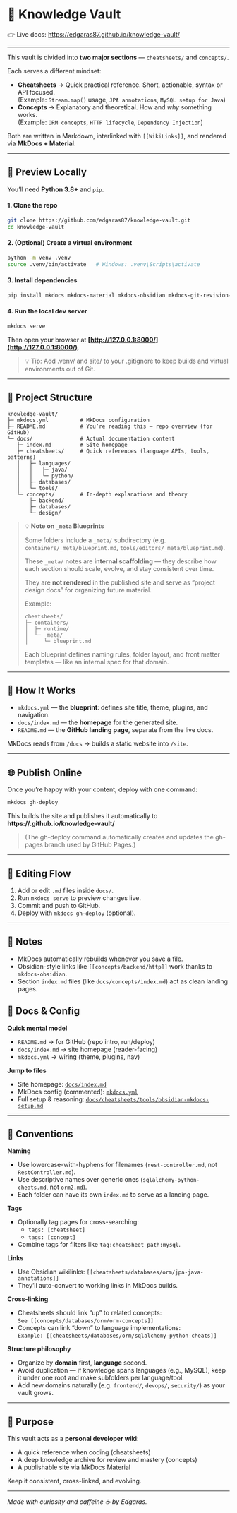 # 🧠 Knowledge Vault

👉 Live docs: https://edgaras87.github.io/knowledge-vault/

---

This vault is divided into **two major sections** — `cheatsheets/` and `concepts/`.

Each serves a different mindset:

- **Cheatsheets** → Quick practical reference. Short, actionable, syntax or API focused.  
  (Example: `Stream.map()` usage, `JPA annotations`, `MySQL setup for Java`)
- **Concepts** → Explanatory and theoretical. How and *why* something works.  
  (Example: `ORM concepts`, `HTTP lifecycle`, `Dependency Injection`)

Both are written in Markdown, interlinked with `[[WikiLinks]]`, and rendered via **MkDocs + Material**.

---

## 🚀 Preview Locally

You’ll need **Python 3.8+** and `pip`.


#### 1. Clone the repo

```bash
git clone https://github.com/edgaras87/knowledge-vault.git
cd knowledge-vault
```

#### 2. (Optional) Create a virtual environment

```bash
python -m venv .venv
source .venv/bin/activate   # Windows: .venv\Scripts\activate
```

#### 3. Install dependencies

```bash
pip install mkdocs mkdocs-material mkdocs-obsidian mkdocs-git-revision-date-localized-plugin
```

#### 4. Run the local dev server

```bash
mkdocs serve
```

Then open your browser at **[http://127.0.0.1:8000/](http://127.0.0.1:8000/)**.

> 💡 Tip: Add .venv/ and site/ to your .gitignore to keep builds and virtual environments out of Git.

---

## 🧩 Project Structure

```
knowledge-vault/
├─ mkdocs.yml          # MkDocs configuration
├─ README.md           # You’re reading this — repo overview (for GitHub)
└─ docs/               # Actual documentation content
   ├─ index.md         # Site homepage
   ├─ cheatsheets/     # Quick references (language APIs, tools, patterns)
   │   ├─ languages/
   │   │   ├─ java/
   │   │   └─ python/
   │   ├─ databases/
   │   └─ tools/
   └─ concepts/        # In-depth explanations and theory
       ├─ backend/
       ├─ databases/
       └─ design/
```

> 💡 **Note on `_meta` Blueprints**
>
> Some folders include a `_meta/` subdirectory (e.g. `containers/_meta/blueprint.md`, `tools/editors/_meta/blueprint.md`).
>
> These `_meta/` notes are **internal scaffolding** — they describe how each section should scale, evolve, and stay consistent over time.
>
> They are **not rendered** in the published site and serve as “project design docs” for organizing future material.
>
> Example:
> ```
> cheatsheets/
> ├─ containers/
> │  ├─ runtime/
> │  └─ _meta/
> │     └─ blueprint.md
> ```
> Each blueprint defines naming rules, folder layout, and front matter templates — like an internal spec for that domain.

---

## 🧠 How It Works

* `mkdocs.yml` — the **blueprint**: defines site title, theme, plugins, and navigation.
* `docs/index.md` — the **homepage** for the generated site.
* `README.md` — the **GitHub landing page**, separate from the live docs.

MkDocs reads from `/docs` → builds a static website into `/site`.

---

## 🌐 Publish Online

Once you’re happy with your content, deploy with one command:


```bash
mkdocs gh-deploy
```

This builds the site and publishes it automatically to
**https://<your-username>.github.io/knowledge-vault/**

> (The gh-deploy command automatically creates and updates the gh-pages branch used by GitHub Pages.)

---

## 🧭 Editing Flow

1. Add or edit `.md` files inside `docs/`.
2. Run `mkdocs serve` to preview changes live.
3. Commit and push to GitHub.
4. Deploy with `mkdocs gh-deploy` (optional).

---

## 🧩 Notes

* MkDocs automatically rebuilds whenever you save a file.
* Obsidian-style links like `[[concepts/backend/http]]` work thanks to `mkdocs-obsidian`.
* Section `index.md` files (like `docs/concepts/index.md`) act as clean landing pages.

## 📄 Docs & Config

**Quick mental model**
- `README.md` → for GitHub (repo intro, run/deploy)
- `docs/index.md` → site homepage (reader-facing)
- `mkdocs.yml` → wiring (theme, plugins, nav)

**Jump to files**
- Site homepage: [`docs/index.md`](docs/index.md)
- MkDocs config (commented): [`mkdocs.yml`](mkdocs.yml)
- Full setup & reasoning: [`docs/cheatsheets/tools/obsidian-mkdocs-setup.md`](docs/cheatsheets/tools/obsidian-mkdocs-setup.md)


---

## 📘 Conventions

**Naming**
- Use lowercase-with-hyphens for filenames (`rest-controller.md`, not `RestController.md`).
- Use descriptive names over generic ones (`sqlalchemy-python-cheats.md`, not `orm2.md`).
- Each folder can have its own `index.md` to serve as a landing page.

**Tags**
- Optionally tag pages for cross-searching:
  - `tags: [cheatsheet]`
  - `tags: [concept]`
- Combine tags for filters like `tag:cheatsheet path:mysql`.

**Links**
- Use Obsidian wikilinks: `[[cheatsheets/databases/orm/jpa-java-annotations]]`
- They’ll auto-convert to working links in MkDocs builds.

**Cross-linking**
- Cheatsheets should link “up” to related concepts:  
  `See [[concepts/databases/orm/orm-concepts]]`
- Concepts can link “down” to language implementations:  
  `Example: [[cheatsheets/databases/orm/sqlalchemy-python-cheats]]`

**Structure philosophy**
- Organize by **domain** first, **language** second.
- Avoid duplication — if knowledge spans languages (e.g., MySQL), keep it under one root and make subfolders per language/tool.
- Add new domains naturally (e.g. `frontend/`, `devops/`, `security/`) as your vault grows.

---

## 🚀 Purpose

This vault acts as a **personal developer wiki**:  
- A quick reference when coding (cheatsheets)  
- A deep knowledge archive for review and mastery (concepts)  
- A publishable site via MkDocs Material

Keep it consistent, cross-linked, and evolving.

---

_Made with curiosity and caffeine ☕ by Edgaras._



